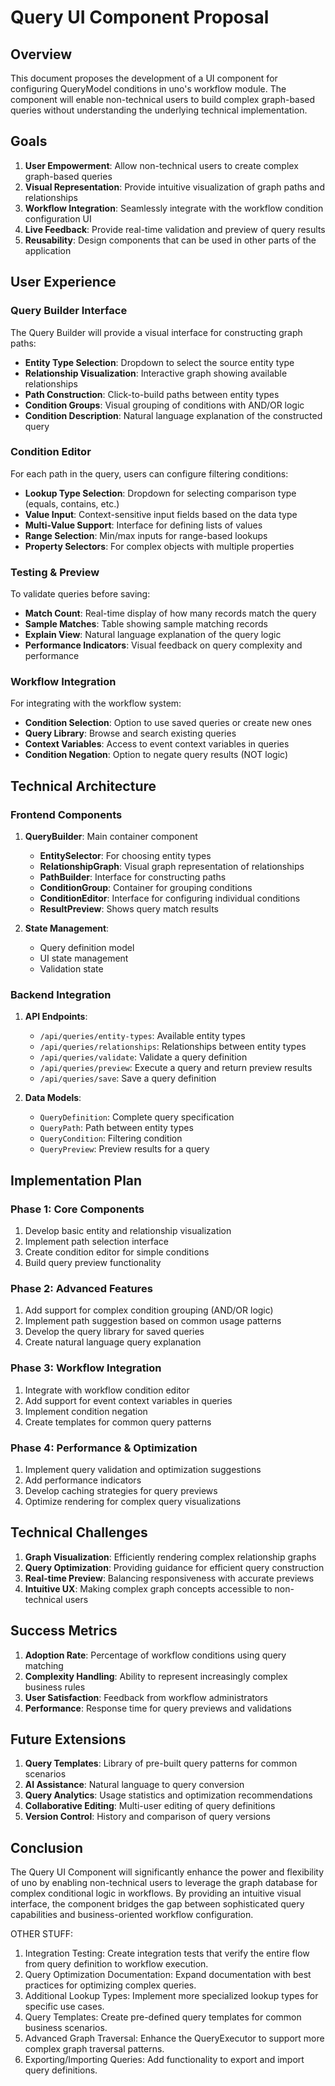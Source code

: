 # Query UI Component Proposal

## Overview

This document proposes the development of a UI component for configuring QueryModel conditions in uno's workflow module. The component will enable non-technical users to build complex graph-based queries without understanding the underlying technical implementation.

## Goals

1. **User Empowerment**: Allow non-technical users to create complex graph-based queries
2. **Visual Representation**: Provide intuitive visualization of graph paths and relationships
3. **Workflow Integration**: Seamlessly integrate with the workflow condition configuration UI
4. **Live Feedback**: Provide real-time validation and preview of query results
5. **Reusability**: Design components that can be used in other parts of the application

## User Experience

### Query Builder Interface

The Query Builder will provide a visual interface for constructing graph paths:

- **Entity Type Selection**: Dropdown to select the source entity type
- **Relationship Visualization**: Interactive graph showing available relationships
- **Path Construction**: Click-to-build paths between entity types
- **Condition Groups**: Visual grouping of conditions with AND/OR logic
- **Condition Description**: Natural language explanation of the constructed query

### Condition Editor

For each path in the query, users can configure filtering conditions:

- **Lookup Type Selection**: Dropdown for selecting comparison type (equals, contains, etc.)
- **Value Input**: Context-sensitive input fields based on the data type
- **Multi-Value Support**: Interface for defining lists of values
- **Range Selection**: Min/max inputs for range-based lookups
- **Property Selectors**: For complex objects with multiple properties

### Testing & Preview

To validate queries before saving:

- **Match Count**: Real-time display of how many records match the query
- **Sample Matches**: Table showing sample matching records
- **Explain View**: Natural language explanation of the query logic
- **Performance Indicators**: Visual feedback on query complexity and performance

### Workflow Integration

For integrating with the workflow system:

- **Condition Selection**: Option to use saved queries or create new ones
- **Query Library**: Browse and search existing queries
- **Context Variables**: Access to event context variables in queries
- **Condition Negation**: Option to negate query results (NOT logic)

## Technical Architecture

### Frontend Components

1. **QueryBuilder**: Main container component
   - **EntitySelector**: For choosing entity types
   - **RelationshipGraph**: Visual graph representation of relationships 
   - **PathBuilder**: Interface for constructing paths
   - **ConditionGroup**: Container for grouping conditions
   - **ConditionEditor**: Interface for configuring individual conditions
   - **ResultPreview**: Shows query match results

2. **State Management**:
   - Query definition model
   - UI state management
   - Validation state

### Backend Integration

1. **API Endpoints**:
   - `/api/queries/entity-types`: Available entity types
   - `/api/queries/relationships`: Relationships between entity types
   - `/api/queries/validate`: Validate a query definition
   - `/api/queries/preview`: Execute a query and return preview results
   - `/api/queries/save`: Save a query definition

2. **Data Models**:
   - `QueryDefinition`: Complete query specification
   - `QueryPath`: Path between entity types
   - `QueryCondition`: Filtering condition
   - `QueryPreview`: Preview results for a query

## Implementation Plan

### Phase 1: Core Components

1. Develop basic entity and relationship visualization
2. Implement path selection interface
3. Create condition editor for simple conditions
4. Build query preview functionality

### Phase 2: Advanced Features

1. Add support for complex condition grouping (AND/OR logic)
2. Implement path suggestion based on common usage patterns
3. Develop the query library for saved queries
4. Create natural language query explanation

### Phase 3: Workflow Integration

1. Integrate with workflow condition editor
2. Add support for event context variables in queries
3. Implement condition negation
4. Create templates for common query patterns

### Phase 4: Performance & Optimization

1. Implement query validation and optimization suggestions
2. Add performance indicators
3. Develop caching strategies for query previews
4. Optimize rendering for complex query visualizations

## Technical Challenges

1. **Graph Visualization**: Efficiently rendering complex relationship graphs
2. **Query Optimization**: Providing guidance for efficient query construction
3. **Real-time Preview**: Balancing responsiveness with accurate previews
4. **Intuitive UX**: Making complex graph concepts accessible to non-technical users

## Success Metrics

1. **Adoption Rate**: Percentage of workflow conditions using query matching
2. **Complexity Handling**: Ability to represent increasingly complex business rules
3. **User Satisfaction**: Feedback from workflow administrators
4. **Performance**: Response time for query previews and validations

## Future Extensions

1. **Query Templates**: Library of pre-built query patterns for common scenarios
2. **AI Assistance**: Natural language to query conversion
3. **Query Analytics**: Usage statistics and optimization recommendations
4. **Collaborative Editing**: Multi-user editing of query definitions
5. **Version Control**: History and comparison of query versions

## Conclusion

The Query UI Component will significantly enhance the power and flexibility of uno by enabling non-technical users to leverage the graph database for complex conditional logic in workflows. By providing an intuitive visual interface, the component bridges the gap between sophisticated query capabilities and business-oriented workflow configuration.

OTHER STUFF:

  1. Integration Testing: Create integration tests that verify the entire flow from query definition to workflow execution.
  2. Query Optimization Documentation: Expand documentation with best practices for optimizing complex queries.
  3. Additional Lookup Types: Implement more specialized lookup types for specific use cases.
  4. Query Templates: Create pre-defined query templates for common business scenarios.
  5. Advanced Graph Traversal: Enhance the QueryExecutor to support more complex graph traversal patterns.
  6. Exporting/Importing Queries: Add functionality to export and import query definitions.

